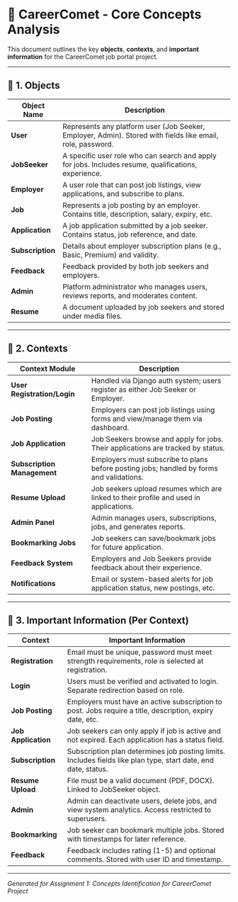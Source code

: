 
# 📘 CareerComet - Core Concepts Analysis

This document outlines the key **objects**, **contexts**, and **important information** for the CareerComet job portal project.

---

## 🔹 1. Objects

| Object Name        | Description |
|--------------------|-------------|
| **User**           | Represents any platform user (Job Seeker, Employer, Admin). Stored with fields like email, role, password. |
| **JobSeeker**      | A specific user role who can search and apply for jobs. Includes resume, qualifications, experience. |
| **Employer**       | A user role that can post job listings, view applications, and subscribe to plans. |
| **Job**            | Represents a job posting by an employer. Contains title, description, salary, expiry, etc. |
| **Application**    | A job application submitted by a job seeker. Contains status, job reference, and date. |
| **Subscription**   | Details about employer subscription plans (e.g., Basic, Premium) and validity. |
| **Feedback**       | Feedback provided by both job seekers and employers. |
| **Admin**          | Platform administrator who manages users, reviews reports, and moderates content. |
| **Resume**         | A document uploaded by job seekers and stored under media files. |

---

## 🔹 2. Contexts

| Context Module             | Description |
|----------------------------|-------------|
| **User Registration/Login**| Handled via Django auth system; users register as either Job Seeker or Employer. |
| **Job Posting**            | Employers can post job listings using forms and view/manage them via dashboard. |
| **Job Application**        | Job Seekers browse and apply for jobs. Their applications are tracked by status. |
| **Subscription Management**| Employers must subscribe to plans before posting jobs; handled by forms and validations. |
| **Resume Upload**          | Job seekers upload resumes which are linked to their profile and used in applications. |
| **Admin Panel**            | Admin manages users, subscriptions, jobs, and generates reports. |
| **Bookmarking Jobs**       | Job seekers can save/bookmark jobs for future application. |
| **Feedback System**        | Employers and Job Seekers provide feedback about their experience. |
| **Notifications**          | Email or system-based alerts for job application status, new postings, etc. |

---

## 🔹 3. Important Information (Per Context)

| Context                | Important Information |
|------------------------|------------------------|
| **Registration**       | Email must be unique, password must meet strength requirements, role is selected at registration. |
| **Login**              | Users must be verified and activated to login. Separate redirection based on role. |
| **Job Posting**        | Employers must have an active subscription to post. Jobs require a title, description, expiry date, etc. |
| **Job Application**    | Job seekers can only apply if job is active and not expired. Each application has a status field. |
| **Subscription**       | Subscription plan determines job posting limits. Includes fields like plan type, start date, end date, status. |
| **Resume Upload**      | File must be a valid document (PDF, DOCX). Linked to JobSeeker object. |
| **Admin**              | Admin can deactivate users, delete jobs, and view system analytics. Access restricted to superusers. |
| **Bookmarking**        | Job seeker can bookmark multiple jobs. Stored with timestamps for later reference. |
| **Feedback**           | Feedback includes rating (1-5) and optional comments. Stored with user ID and timestamp. |

---

*Generated for Assignment 1: Concepts Identification for CareerComet Project*
